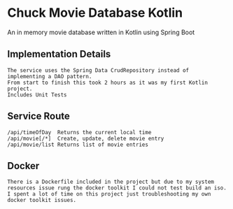 # Chuck Movie Database Kotlin
An in memory movie database written in Kotlin using Spring Boot

## Implementation Details
```
The service uses the Spring Data CrudRepository instead of implementing a DAO pattern.
From start to finish this took 2 hours as it was my first Kotlin project.
Includes Unit Tests
```

## Service Route
```
/api/timeOfDay	Returns the current local time
/api/movie[/*]	Create, update, delete movie entry
/api/movie/list	Returns list of movie entries
```

## Docker
```
There is a Dockerfile included in the project but due to my system resources issue rung the docker toolkit I could not test build an iso.
I spent a lot of time on this project just troubleshooting my own docker toolkit issues.
```
